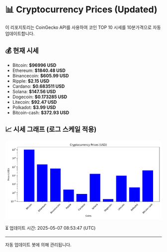 
# 📊 Cryptocurrency Prices (Updated)

이 리포지토리는 CoinGecko API를 사용하여 코인 TOP 10 시세를 10분가격으로 자동 업데이트합니다.

## 💰 현재 시세
- Bitcoin: **$96996 USD**
- Ethereum: **$1840.48 USD**
- Binancecoin: **$605.99 USD**
- Ripple: **$2.15 USD**
- Cardano: **$0.683511 USD**
- Solana: **$147.56 USD**
- Dogecoin: **$0.173285 USD**
- Litecoin: **$92.47 USD**
- Polkadot: **$3.99 USD**
- Bitcoin-cash: **$372.93 USD**

## 📈 시세 그래프 (로그 스케일 적용)
![Crypto Prices](crypto_prices.png)

⏳ 업데이트 시간: 2025-05-07 08:53:47 (UTC)

---
자동 업데이트 봇에 의해 관리됩니다.
